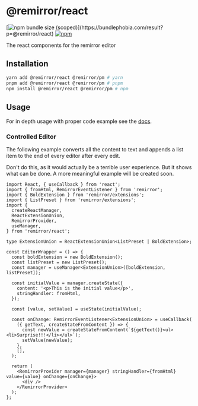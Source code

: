 # @remirror/react

[![npm bundle size (scoped)](https://img.shields.io/bundlephobia/minzip/@remirror/react.svg?)](https://bundlephobia.com/result?p=@remirror/react) [![npm](https://img.shields.io/npm/dm/@remirror/react.svg?&logo=npm)](https://www.npmjs.com/package/@remirror/react)

The react components for the remirror editor

## Installation

```bash
yarn add @remirror/react @remirror/pm # yarn
pnpm add @remirror/react @remirror/pm # pnpm
npm install @remirror/react @remirror/pm # npm
```

## Usage

For in depth usage with proper code example see the [docs](https://remirror.io).

### Controlled Editor

The following example converts all the content to text and appends a list item to the end of every editor after every edit.

Don't do this, as it would actually be a terrible user experience. But it shows what can be done. A more meaningful example will be created soon.

```tsx
import React, { useCallback } from 'react';
import { fromHtml, RemirrorEventListener } from 'remirror';
import { BoldExtension } from 'remirror/extensions';
import { ListPreset } from 'remirror/extensions';
import {
  createReactManager,
  ReactExtensionUnion,
  RemirrorProvider,
  useManager,
} from 'remirror/react';

type ExtensionUnion = ReactExtensionUnion<ListPreset | BoldExtension>;

const EditorWrapper = () => {
  const boldExtension = new BoldExtension();
  const listPreset = new ListPreset();
  const manager = useManager<ExtensionUnion>([boldExtension, listPreset]);

  const initialValue = manager.createState({
    content: '<p>This is the initial value</p>',
    stringHandler: fromHtml,
  });

  const [value, setValue] = useState(initialValue);

  const onChange: RemirrorEventListener<ExtensionUnion> = useCallback(
    ({ getText, createStateFromContent }) => {
      const newValue = createStateFromContent(`${getText()}<ul><li>Surprise!!!</li></ul>`);
      setValue(newValue);
    },
    [],
  );

  return (
    <RemirrorProvider manager={manager} stringHandler={fromHtml} value={value} onChange={onChange}>
      <div />
    </RemirrorProvider>
  );
};
```
